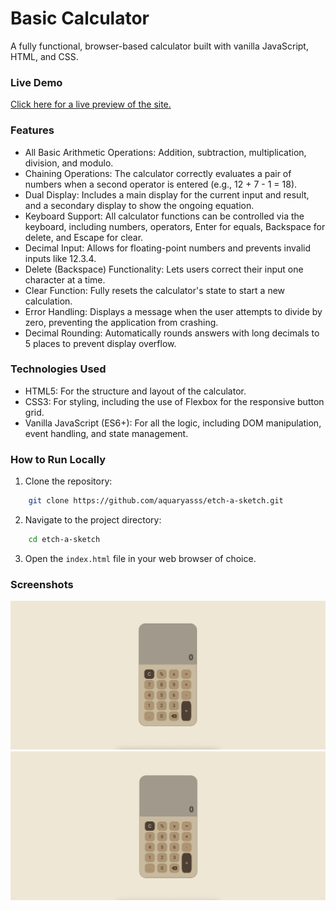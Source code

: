 # **Basic Calculator**

A fully functional, browser-based calculator built with vanilla JavaScript, HTML, and CSS.

### **Live Demo**
[Click here for a live preview of the site.](https://aquaryasss.github.io/calculator/)

### **Features**

- All Basic Arithmetic Operations: Addition, subtraction, multiplication, division, and modulo.
- Chaining Operations: The calculator correctly evaluates a pair of numbers when a second operator is entered (e.g., 12 + 7 - 1 = 18).
- Dual Display: Includes a main display for the current input and result, and a secondary display to show the ongoing equation.
- Keyboard Support: All calculator functions can be controlled via the keyboard, including numbers, operators, Enter for equals, Backspace for delete, and Escape for clear.
- Decimal Input: Allows for floating-point numbers and prevents invalid inputs like 12.3.4.
- Delete (Backspace) Functionality: Lets users correct their input one character at a time.
- Clear Function: Fully resets the calculator's state to start a new calculation.
- Error Handling: Displays a message when the user attempts to divide by zero, preventing the application from crashing.
- Decimal Rounding: Automatically rounds answers with long decimals to 5 places to prevent display overflow.

### **Technologies Used**
- HTML5: For the structure and layout of the calculator.
- CSS3: For styling, including the use of Flexbox for the responsive button grid.
- Vanilla JavaScript (ES6+): For all the logic, including DOM manipulation, event handling, and state management.

### **How to Run Locally**

1. Clone the repository:
```sh 
    git clone https://github.com/aquaryasss/etch-a-sketch.git
```  
2. Navigate to the project directory:
```sh 
    cd etch-a-sketch
```  
3. Open the `index.html` file in your web browser of choice.

### **Screenshots**

![Default Screen](images/default.png)
![Performing Calculation](images/calculation.png)

